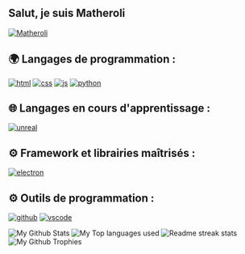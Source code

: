 ## Salut, je suis Matheroli

[![Matheroli](https://img.shields.io/github/followers/Matheroli?label=Matheroli&logo=github)](https://github.com/Matheroli)

## 🌍 Langages de programmation :

<p>
  <a href="https://developer.mozilla.org/docs/Web/HTML"><img alt="html" src="https://img.shields.io/badge/-HTML-E34F26?style=flat-square&logo=html5&logoColor=white" /></a>
  <a href="https://developer.mozilla.org/docs/Web/CSS"><img alt="css" src="https://img.shields.io/badge/-CSS-00A6FF?style=flat-square&logo=css3&logoColor=white" /></a>
  <a href="https://developer.mozilla.org/docs/Web/JavaScript"><img alt="js" src="https://img.shields.io/badge/-JavaScript-FFEE00?style=flat-square&logo=javascript&logoColor=black" /></a>
  <a href="https://python.org"><img alt="python" src="https://img.shields.io/badge/-Python-3776AB?style=flat-square&logo=python&logoColor=black" /></a>
</p>

## 🌐 Langages en cours d'apprentissage :
<p>
  <a href="https://unrealengine.com"><img alt="unreal" src="https://img.shields.io/badge/-Unreal-0E1128?style=flat-square&logo=unrealengine&logoColor=black"/></a>
</p>


## ⚙️ Framework et librairies maîtrisés :

<p>
  <a href="https://electronjs.org"><img alt="electron" src="https://img.shields.io/badge/-Electron-47848F?style=flat-square&logo=electron&logoColor=black" /></a>
</p>

## ⚙️ Outils de programmation :
<p>
  <a href="https://github.com"><img alt="github" src="https://img.shields.io/badge/-GitHub-161616?style=flat-square&logo=github&logoColor=white" /></a>
  <a href="https://code.visualstudio.com"><img alt="vscode" src="https://img.shields.io/badge/-Visual%20Studio%20Code-0078d7?style=flat-square&logo=visual-studio-code&logoColor=white" /></a>
</p>
<!-- <p align="left"> 
  Visitor count<br>
  <img src="https://profile-counter.glitch.me/Matheroli/count.svg" />
</p>
-->

<img alt="My Github Stats" src="https://github-readme-stats.vercel.app/api?username=Matheroli&show_icons=true&hide_border=true&theme=tokyonight" />
<img alt="My Top languages used" src="https://github-readme-stats.vercel.app/api/top-langs?username=Matheroli&show_icons=true&theme=tokyonight&layout=compact" />
<img alt="Readme streak stats" src="https://github-readme-streak-stats.herokuapp.com/?user=Matheroli&theme=tokyonight"/>
<img alt="My Github Trophies" src="https://github-profile-trophy.vercel.app/?username=Matheroli&theme=dracula" />
